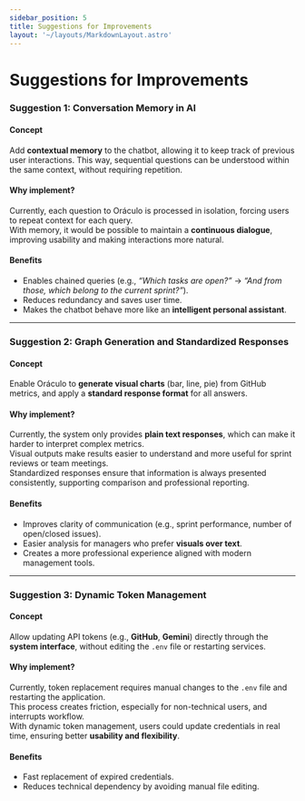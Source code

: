 ```yaml
---
sidebar_position: 5
title: Suggestions for Improvements
layout: '~/layouts/MarkdownLayout.astro'
---
```


# Suggestions for Improvements

### Suggestion 1: Conversation Memory in AI

#### Concept
Add **contextual memory** to the chatbot, allowing it to keep track of previous user interactions. This way, sequential questions can be understood within the same context, without requiring repetition.

#### Why implement?
Currently, each question to Oráculo is processed in isolation, forcing users to repeat context for each query.  
With memory, it would be possible to maintain a **continuous dialogue**, improving usability and making interactions more natural.

#### Benefits
- Enables chained queries (e.g., *“Which tasks are open?”* → *“And from those, which belong to the current sprint?”*).  
- Reduces redundancy and saves user time.  
- Makes the chatbot behave more like an **intelligent personal assistant**.  

---

### Suggestion 2: Graph Generation and Standardized Responses

#### Concept
Enable Oráculo to **generate visual charts** (bar, line, pie) from GitHub metrics, and apply a **standard response format** for all answers.

#### Why implement?
Currently, the system only provides **plain text responses**, which can make it harder to interpret complex metrics.  
Visual outputs make results easier to understand and more useful for sprint reviews or team meetings.  
Standardized responses ensure that information is always presented consistently, supporting comparison and professional reporting.

#### Benefits
- Improves clarity of communication (e.g., sprint performance, number of open/closed issues).  
- Easier analysis for managers who prefer **visuals over text**.  
- Creates a more professional experience aligned with modern management tools.  

---

### Suggestion 3: Dynamic Token Management

#### Concept
Allow updating API tokens (e.g., **GitHub**, **Gemini**) directly through the **system interface**, without editing the `.env` file or restarting services.

#### Why implement?
Currently, token replacement requires manual changes to the `.env` file and restarting the application.  
This process creates friction, especially for non-technical users, and interrupts workflow.  
With dynamic token management, users could update credentials in real time, ensuring better **usability and flexibility**.

#### Benefits
- Fast replacement of expired credentials.  
- Reduces technical dependency by avoiding manual file editing.  

